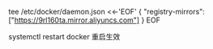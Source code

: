 tee /etc/docker/daemon.json <<-'EOF'
{
"registry-mirrors": ["https://9rl160ta.mirror.aliyuncs.com"]
}
EOF

systemctl restart docker
重启生效